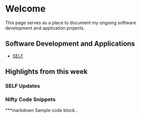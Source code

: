 # Welcome
This page serves as a place to document my ongoing software development and application projects.

## Software Development and Applications
- [SELF](https://schoonovernumerics.github.io/SELF/)

## Highlights from this week
### SELF Updates

### Nifty Code Snippets
***markdown
Sample code block..
